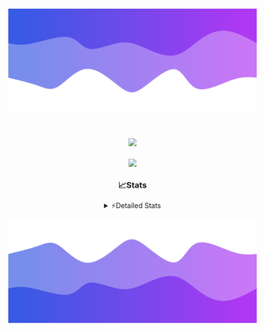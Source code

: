 ![Header](./header.png)
<div align="center">

<h1 align="center">
  <a href="https://git.io/typing-svg">
    <img src="https://readme-typing-svg.herokuapp.com/?lines=Hello,+There!+%F0%9F%91%8B;This+is+chicho.;Owner+on+Ocean;&center=true&size=25">
  </a>
</h1>
  
<p align="center">
  <img src="https://lanyard.cnrad.dev/api/852683595378196480" />
</p>

### 📈Stats
<details>
    <summary> ⚡Detailed Stats</summary>
    <br/>

<!--START_SECTION:waka-->
![Code Time](http://img.shields.io/badge/Code%20Time-793%20hrs%2041%20mins-blue)

![Profile Views](http://img.shields.io/badge/Profile%20Views-1-blue)

**🐱 My GitHub Data** 

> 📦 77.8 kB Used in GitHub's Storage 
 > 
> 🏆 29 Contributions in the Year 2024
 > 
> 🚫 Not Opted to Hire
 > 
> 📜 15 Public Repositories 
 > 
> 🔑 8 Private Repositories 
 > 
**I'm a Night 🦉** 

```text
🌞 Morning                22 commits          █░░░░░░░░░░░░░░░░░░░░░░░░   05.98 % 
🌆 Daytime                48 commits          ███░░░░░░░░░░░░░░░░░░░░░░   13.04 % 
🌃 Evening                162 commits         ███████████░░░░░░░░░░░░░░   44.02 % 
🌙 Night                  136 commits         █████████░░░░░░░░░░░░░░░░   36.96 % 
```
📅 **I'm Most Productive on Tuesday** 

```text
Monday                   24 commits          ██░░░░░░░░░░░░░░░░░░░░░░░   06.52 % 
Tuesday                  107 commits         ███████░░░░░░░░░░░░░░░░░░   29.08 % 
Wednesday                79 commits          █████░░░░░░░░░░░░░░░░░░░░   21.47 % 
Thursday                 55 commits          ████░░░░░░░░░░░░░░░░░░░░░   14.95 % 
Friday                   37 commits          ███░░░░░░░░░░░░░░░░░░░░░░   10.05 % 
Saturday                 31 commits          ██░░░░░░░░░░░░░░░░░░░░░░░   08.42 % 
Sunday                   35 commits          ██░░░░░░░░░░░░░░░░░░░░░░░   09.51 % 
```


📊 **This Week I Spent My Time On** 

```text
🕑︎ Time Zone: America/Argentina/Buenos_Aires

💬 Programming Languages: 
TypeScript               44 mins             ███████████░░░░░░░░░░░░░░   44.71 % 
Astro                    24 mins             ██████░░░░░░░░░░░░░░░░░░░   24.56 % 
Python                   14 mins             ████░░░░░░░░░░░░░░░░░░░░░   14.88 % 
JavaScript               11 mins             ███░░░░░░░░░░░░░░░░░░░░░░   11.27 % 
Bash                     3 mins              █░░░░░░░░░░░░░░░░░░░░░░░░   03.25 % 

🔥 Editors: 
VS Code                  1 hr 40 mins        █████████████████████████   100.00 % 

🐱‍💻 Projects: 
ampararweb               1 hr 15 mins        ███████████████████░░░░░░   75.48 % 
Unknown Project          23 mins             ██████░░░░░░░░░░░░░░░░░░░   23.30 % 
dist                     1 min               ░░░░░░░░░░░░░░░░░░░░░░░░░   01.22 % 

💻 Operating System: 
Windows                  1 hr 31 mins        ███████████████████████░░   91.58 % 
Mac                      8 mins              ██░░░░░░░░░░░░░░░░░░░░░░░   08.42 % 
```

**I Mostly Code in JavaScript** 

```text
JavaScript               8 repos             ███████░░░░░░░░░░░░░░░░░░   26.67 % 
HTML                     7 repos             ██████░░░░░░░░░░░░░░░░░░░   23.33 % 
C#                       2 repos             ██░░░░░░░░░░░░░░░░░░░░░░░   06.67 % 
TypeScript               1 repo              █░░░░░░░░░░░░░░░░░░░░░░░░   03.33 % 
SCSS                     1 repo              █░░░░░░░░░░░░░░░░░░░░░░░░   03.33 % 
```




 Last Updated on 08/08/2024 09:15:07 UTC
<!--END_SECTION:waka-->
</details>

![Footer](./footer.png)
